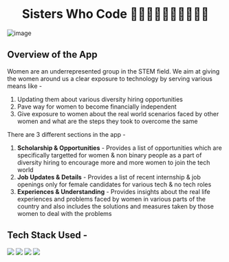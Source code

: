 <h1 align="center">
             Sisters Who Code 👩🏻‍🦰👩🏻👩🏼‍🦱🧑🏽
</h1>

![image](https://user-images.githubusercontent.com/78029145/174003585-ef179aa2-d063-4cfc-86ff-0958ace8e1b4.png)

## Overview of the App

Women are an underrepresented group in the STEM field. We aim at giving the women around us a clear exposure to technology by serving various means like -
1. Updating them about various diversity hiring opportunities
2. Pave way for women to become financially independent
3. Give exposure to women about the real world scenarios faced by other women and what are the steps they took to overcome the same

There are 3 different sections in the app - 
1. <b>Scholarship & Opportunities</b> - Provides a list of opportunities which are specifically targetted for women & non binary people as a part of diversity                                                    hiring to encourage more and more women to join the tech world
2. <b>Job Updates & Details</b> - Provides a list of recent internship & job openings only for female candidates for various tech & no tech roles
3. <b>Experiences & Understanding</b> - Provides insights about the real life experiences and problems faced by women in various parts of the country and also includes the solutions and measures taken by those women to deal with the problems

## Tech Stack Used -
<img src="https://img.shields.io/badge/html5%20-%2314354C.svg?&style=for-the-badge&logo=html5&logoColor=white"/> <img src="https://img.shields.io/badge/css3%20-%2314354C.svg?&style=for-the-badge&logo=css3&logoColor=white"/> <img src="https://img.shields.io/badge/bootstrap%20-%2314354C.svg?&style=for-the-badge&logo=bootstrap&logoColor=white"/> <img src="https://img.shields.io/badge/microsoftazure%20-%2314354C.svg?&style=for-the-badge&logo=microsoft azure&logoColor=white"/>
